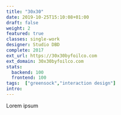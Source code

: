 ```yaml
---
title: "30x30"
date: 2019-10-25T15:10:08+01:00
draft: false
weight: 2
featured: true
classes: single-work
designer: Studio DBD
complete: 2017
ext_url: https://30x30byfoilco.com
ext_domain: 30x30byfoilco.com
stats:
  backend: 100
  frontend: 100
tags:  ["greensock","interaction design"]
intro:
---
```

Lorem ipsum
